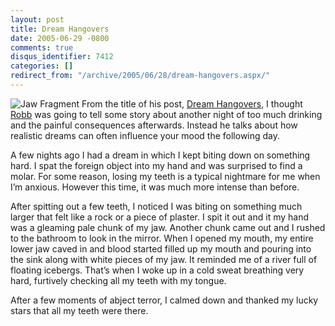 ```yaml
---
layout: post
title: Dream Hangovers
date: 2005-06-29 -0800
comments: true
disqus_identifier: 7412
categories: []
redirect_from: "/archive/2005/06/28/dream-hangovers.aspx/"
---
```


![Jaw Fragment](http://haacked.com/images/jawfragment.jpg) From the
title of his post, [Dream
Hangovers](http://sharpmarbles.stufftoread.com/archive/2005/06/30/3565.aspx),
I thought [Robb](http://sharpmarbles.stufftoread.com/) was going to tell
some story about another night of too much drinking and the painful
consequences afterwards. Instead he talks about how realistic dreams can
often influence your mood the following day.

A few nights ago I had a dream in which I kept biting down on something
hard. I spat the foreign object into my hand and was surprised to find a
molar. For some reason, losing my teeth is a typical nightmare for me
when I’m anxious. However this time, it was much more intense than
before.

After spitting out a few teeth, I noticed I was biting on something much
larger that felt like a rock or a piece of plaster. I spit it out and it
my hand was a gleaming pale chunk of my jaw. Another chunk came out and
I rushed to the bathroom to look in the mirror. When I opened my mouth,
my entire lower jaw caved in and blood started filled up my mouth and
pouring into the sink along with white pieces of my jaw. It reminded me
of a river full of floating icebergs. That’s when I woke up in a cold
sweat breathing very hard, furtively checking all my teeth with my
tongue.

After a few moments of abject terror, I calmed down and thanked my lucky
stars that all my teeth were there.

